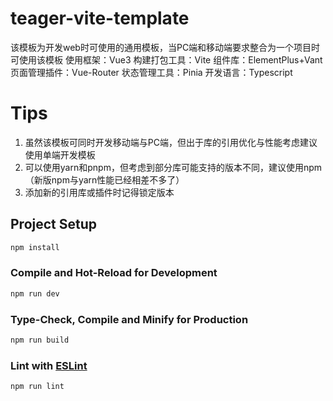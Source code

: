 # teager-vite-template

该模板为开发web时可使用的通用模板，当PC端和移动端要求整合为一个项目时可使用该模板
使用框架：Vue3
构建打包工具：Vite
组件库：ElementPlus+Vant
页面管理插件：Vue-Router
状态管理工具：Pinia
开发语言：Typescript

# Tips

1. 虽然该模板可同时开发移动端与PC端，但出于库的引用优化与性能考虑建议使用单端开发模板
2. 可以使用yarn和pnpm，但考虑到部分库可能支持的版本不同，建议使用npm（新版npm与yarn性能已经相差不多了）
3. 添加新的引用库或插件时记得锁定版本

## Project Setup

```sh
npm install
```

### Compile and Hot-Reload for Development

```sh
npm run dev
```

### Type-Check, Compile and Minify for Production

```sh
npm run build
```

### Lint with [ESLint](https://eslint.org/)

```sh
npm run lint
```
